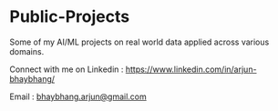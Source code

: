 # Public-Projects
Some of my AI/ML projects on real world data applied across various domains. 

Connect with me on Linkedin : https://www.linkedin.com/in/arjun-bhaybhang/

Email : bhaybhang.arjun@gmail.com
